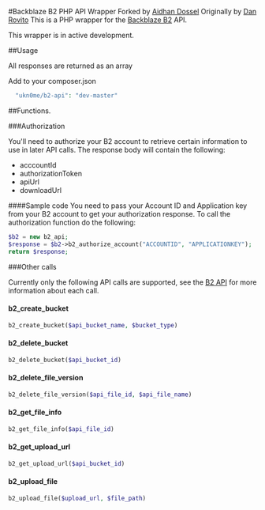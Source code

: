 #Backblaze B2 PHP API Wrapper 
Forked by [Aidhan Dossel](https://aidhan.net/)
Originally by [Dan Rovito](https://www.danrovito.com)
This is a PHP wrapper for the [Backblaze B2](https://www.backblaze.com/b2/cloud-storage.html) API.

This wrapper is in active development.

##Usage

All responses are returned as an array

Add to your composer.json

```php
  "ukn0me/b2-api": "dev-master"
```

##Functions.

###Authorization

You'll need to authorize your B2 account to retrieve certain information to use in later API calls.  The response body will contain the following:

 - acccountId
 - authorizationToken
 - apiUrl
 - downloadUrl

####Sample code
You need to pass your Account ID and Application key from your B2 account to get your authorization response.  To call the authorization function do the following:

```php
$b2 = new b2_api;
$response = $b2->b2_authorize_account("ACCOUNTID", "APPLICATIONKEY");
return $response;
```

###Other calls

Currently only the following API calls are supported, see the [B2 API](https://www.backblaze.com/b2/docs/) for more information about each call.

#### b2_create_bucket
```php
b2_create_bucket($api_bucket_name, $bucket_type)
```

#### b2_delete_bucket
```php
b2_delete_bucket($api_bucket_id)
```

#### b2_delete_file_version
```php
b2_delete_file_version($api_file_id, $api_file_name)
```

#### b2_get_file_info
```php
b2_get_file_info($api_file_id)
```

#### b2_get_upload_url
```php
b2_get_upload_url($api_bucket_id)
```

#### b2_upload_file
```php
b2_upload_file($upload_url, $file_path)
```